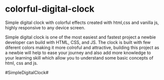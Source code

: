 # colorful-digital-clock
Simple digital clock with colorful effects created with html,css and vanilla js, highly responsive to any device screen.


Simple digital clock is one of the most easiest and fastest project a newbie developer can build with HTML, CSS, and JS. The clock is built with few diferent colors making it more colroful and attractive, building this project as a newbie will help to ease your journey and also add more knowledge to your learning skill which allow you to understand some basic concepts of html, css and js.


#SimpleDigitalClock#
